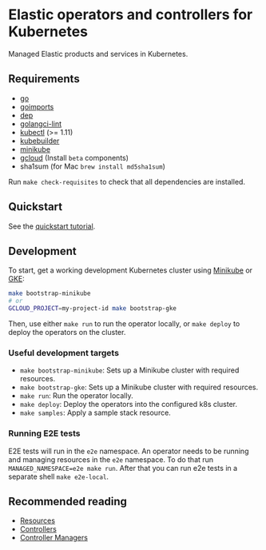 # Elastic operators and controllers for Kubernetes

Managed Elastic products and services in Kubernetes.

## Requirements

* [go](https://golang.org/dl/)
* [goimports](https://godoc.org/golang.org/x/tools/cmd/goimports)
* [dep](https://github.com/golang/dep)
* [golangci-lint](https://github.com/golangci/golangci-lint)
* [kubectl](https://kubernetes.io/docs/tasks/tools/install-kubectl/) (>= 1.11)
* [kubebuilder](https://github.com/kubernetes-sigs/kubebuilder)
* [minikube](https://kubernetes.io/docs/tasks/tools/install-minikube/)
* [gcloud](https://cloud.google.com/sdk/gcloud/) (Install `beta` components)
* sha1sum (for Mac `brew install md5sha1sum`)

Run `make check-requisites` to check that all dependencies are installed.

## Quickstart

See the [quickstart tutorial](docs/quickstart.md).

## Development

To start, get a working development Kubernetes cluster using [Minikube](https://kubernetes.io/docs/tasks/tools/install-minikube/#install-minikube) or [GKE](https://cloud.google.com/kubernetes-engine/):

```bash
make bootstrap-minikube
# or
GCLOUD_PROJECT=my-project-id make bootstrap-gke
```

Then, use either `make run` to run the operator locally, or `make deploy` to deploy the operators on the cluster.

### Useful development targets

* `make bootstrap-minikube`: Sets up a Minikube cluster with required resources.
* `make bootstrap-gke`: Sets up a Minikube cluster with required resources.
* `make run`: Run the operator locally.
* `make deploy`: Deploy the operators into the configured k8s cluster.
* `make samples`: Apply a sample stack resource.

### Running E2E tests

E2E tests will run in the `e2e` namespace. An operator needs to be running and managing resources in the `e2e` namespace.
To do that run `MANAGED_NAMESPACE=e2e make run`. After that you can run e2e tests in a separate shell `make e2e-local`.

## Recommended reading

* [Resources](https://book.kubebuilder.io/basics/what_is_a_resource.html)
* [Controllers](https://book.kubebuilder.io/basics/what_is_a_controller.html)
* [Controller Managers](https://book.kubebuilder.io/basics/what_is_the_controller_manager.html)
